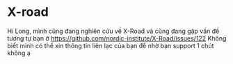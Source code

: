 # X-road
Hi Long, mình cũng đang nghiên cứu về X-Road và cũng đang gặp vấn đề tương tự bạn ở https://github.com/nordic-institute/X-Road/issues/122
Không biết mình có thể xin thông tin liên lạc của bạn để nhờ bạn support 1 chút không ạ 
